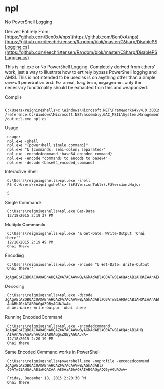 # npl
No PowerShell Logging

Derived Entirely From: <br />
[https://github.com/Ben0xA/nps](https://github.com/Ben0xA/nps) <br />
[https://github.com/leechristensen/Random/blob/master/CSharp/DisablePSLogging.cs](https://github.com/leechristensen/Random/blob/master/CSharp/DisablePSLogging.cs)


This is npl.exe or No PowerShell Logging.  Completely derived from others' work, just a way to illustrate how to entirely bypass PowerShell logging and AMSI. This is not intended to be used as is on anything other than a simple one-off penetration test.  For a real, long term, engagement only the necessary functionality should be extracted from this and weaponized.

Compile
```
 C:\Users\reigningshells>c:\Windows\Microsoft.NET\Framework64\v4.0.30319\csc.exe /reference:C:\Windows\Microsoft.NET\assembly\GAC_MSIL\System.Management.Automation\v4.0_3.0.0.0__31bf3856ad364e35\system.management.automation.dll /out:npl.exe npl.cs
```

Usage
```C:\Users\reigningshells>npl.exe
 usage:
 npl.exe -shell
 npl.exe "{powershell single command}"
 npl.exe "& {commands; semi-colon; separated}"
 npl.exe -encodedcommand {base64_encoded_command}
 npl.exe -encode "commands to encode to base64"
 npl.exe -decode {base64_encoded_command}
```

Interactive Shell
```
 C:\Users\reigningshells>npl.exe -shell
 PS C:\Users\reigningshells> ($PSVersionTable).PSVersion.Major
 
 5
```

Single Commands
```
 C:\Users\reigningshells>npl.exe Get-Date
 12/18/2015 2:19:37 PM
```

Multiple Commands 
```
 C:\Users\reigningshells>npl.exe "& Get-Date; Write-Output 'Ohai there'"
 12/18/2015 2:19:49 PM
 Ohai there
```

Encoding
```
 C:\Users\reigningshells>npl.exe -encode "& Get-Date; Write-Output 'Ohai there'"
 JgAgAEcAZQB0AC0ARABhAHQAZQA7ACAAVwByAGkAdABlAC0ATwB1AHQAcAB1AHQAIAAnAE8AaABhAGkAIAB0AGgAZQByAGUAJwA=
```

Decoding
```
 C:\Users\reigningshells>npl.exe -decode JgAgAEcAZQB0AC0ARABhAHQAZQA7ACAAVwByAGkAdABlAC0ATwB1AHQAcAB1AHQAIAAnAE8
 AaABhAGkAIAB0AGgAZQByAGUAJwA=
 & Get-Date; Write-Output 'Ohai there'
```

Running Encoded Command
```
 C:\Users\reigningshells>npl.exe -encodedcommand JgAgAEcAZQB0AC0ARABhAHQAZQA7ACAAVwByAGkAdABlAC0ATwB1AHQAcAB1AHQ
 AIAAnAE8AaABhAGkAIAB0AGgAZQByAGUAJwA=
 12/18/2015 2:20:19 PM
 Ohai there
```

Same Encoded Command works in PowerShell
```
 C:\Users\reigningshells>powershell.exe -noprofile -encodedcommand JgAgAEcAZQB0AC0ARABhAHQAZQA7ACAAVwByAGkAdABlA
 C0ATwB1AHQAcAB1AHQAIAAnAE8AaABhAGkAIAB0AGgAZQByAGUAJwA=

 Friday, December 18, 2015 2:20:30 PM
 Ohai there
```

